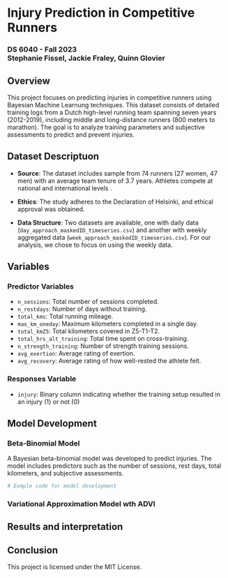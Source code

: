 # Injury Prediction in Competitive Runners 

### DS 6040 - Fall 2023 <br> Stephanie Fissel, Jackie Fraley, Quinn Glovier

## Overview

This project focuses on predicting injuries in competitive runners using Bayesian Machine Learnung techniques. This dataset consists of detailed training logs from a Dutch high-level running team spanning seven years (2012-2019), including middle and long-distance runners (800 meters to marathon). The goal is to analyze training parameters and subjective assessments to predict and prevent injuries. 

## Dataset Descriptuon

- **Source**: The dataset includes sample from 74 runners (27 women, 47 men) with an average team tenure of 3.7 years. Athletes compete at national and international levels .

- **Ethics**: The study adheres to the Declaration of Helsinki, and ethical approval was obtained.
- **Data Structure**: Two datasets are available, one with daily data (`day_approach_maskedID_timeseries.csv`) and another with weekly aggregated data (`week_approach_maskedID_timeseries.csv`). For our analysis, we chose to focus on using the weekly data.

## Variables

### Predictor Variables

- `n_sessions`: Total number of sessions completed.
- `n_restdays`: Number of days without training.
- `total_kms`: Total running mileage.
- `max_km_oneday`: Maximum kilometers completed in a single day.
- `total_kmZ5`: Total kilometers covered in Z5-T1-T2.
- `total_hrs_alt_training`: Total time spent on cross-training.
- `n_strength_training`: Number of strength training sessions.
- `avg_exertion`: Average rating of exertion.
- `avg_recovery`: Average rating of how well-rested the athlete felt.

### Responses Variable

- `injury`: Binary column indicating whether the training setup resulted in an injury (1) or not (0)

## Model Development

### Beta-Binomial Model

A Bayesian beta-binomial model was developed to predict injuries. The model includes predictors such as the number of sessions, rest days, total kilometers, and subjective assessments. 

```python
# Exmple code for model development
```
### Variational Approximation Model wth ADVI

## Results and interpretation


## Conclusion









This project is licensed under the MIT License. 
